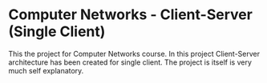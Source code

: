 # Computer Networks - Client-Server (Single Client)
This the project for Computer Networks course. In this project Client-Server architecture has been created for single client. The project is itself is very much self explanatory.

